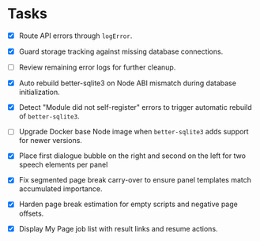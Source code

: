 # Tasks

- [x] Route API errors through `logError`.
- [x] Guard storage tracking against missing database connections.
- [ ] Review remaining error logs for further cleanup.
- [x] Auto rebuild better-sqlite3 on Node ABI mismatch during database initialization.
- [x] Detect "Module did not self-register" errors to trigger automatic rebuild of `better-sqlite3`.
- [ ] Upgrade Docker base Node image when `better-sqlite3` adds support for newer versions.

- [x] Place first dialogue bubble on the right and second on the left for two speech elements per panel
- [x] Fix segmented page break carry-over to ensure panel templates match accumulated importance.
- [x] Harden page break estimation for empty scripts and negative page offsets.
- [x] Display My Page job list with result links and resume actions.
